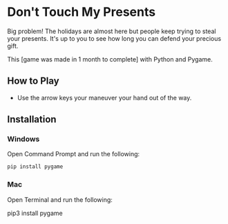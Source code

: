 # Don't Touch My Presents

Big problem! The holidays are almost here but people keep trying to steal your presents. It's up to you to see how long you can defend your precious gift.

This [game was made in 1 month to complete] with Python and Pygame.


## How to Play

* Use the arrow keys your maneuver your hand out of the way.

## Installation

### Windows

Open Command Prompt and run the following:

```sh
pip install pygame
```

### Mac

Open Terminal and run the following:

pip3 install pygame
